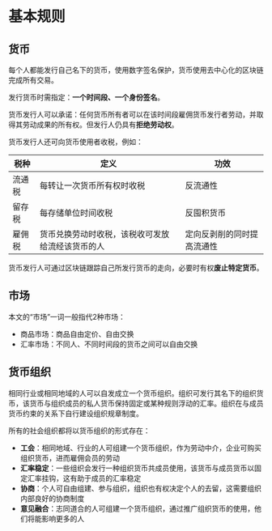 # 基本规则
## 货币

每个人都能发行自己名下的货币，使用数字签名保护，货币使用去中心化的区块链完成所有交易。

发行货币时需指定：**一个时间段、一个身份签名**。

货币发行人可以承诺：任何货币所有者可以在该时间段雇佣货币发行者劳动，并取得其劳动成果的所有权。但发行人仍具有**拒绝劳动权**。

货币发行人还可向货币使用者收税，例如：

|税种|定义|功效|
|---|---|---|
|流通税|每转让一次货币所有权时收税|反流通性|
|留存税|每存储单位时间收税|反囤积货币|
|雇佣税|货币兑换劳动时收税，该税收可发放给流经该货币的人|定向反剥削的同时提高流通性|

货币发行人可通过区块链跟踪自己所发行货币的走向，必要时有权**废止特定货币**。

## 市场

本文的“市场”一词一般指代2种市场：

- 商品市场：商品自由定价、自由交换
- 汇率市场：不同人、不同时间段的货币之间可以自由交换

## 货币组织

相同行业或相同地域的人可以自发成立一个货币组织。组织可发行其名下的组织货币，该货币与组织成员的私人货币保持固定或某种规则浮动的汇率。组织在与成员货币约束的关系下自行建设组织规章制度。

所有的社会组织都将以货币组织的形式存在：

- **工会**：相同地域、行业的人可组建一个货币组织，作为劳动中介，企业可购买组织货币，进而雇佣会员的劳动
- **汇率稳定**：一些组织会发行一种组织货币共成员使用，该货币与成员货币以固定汇率挂钩，这有助于成员的汇率稳定
- **协商**：个人可自由组建、参与组织，组织也有权决定个人的去留，这需要组织内部良好的协商制度
- **意见融合**：志同道合的人可组建一个货币组织，通过推广组织货币的使用，他们将能影响更多的人
